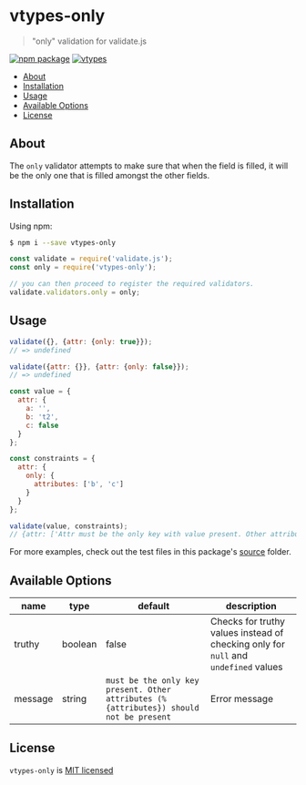# vtypes-only

> "only" validation for validate.js

[![npm package][npm-badge]][npm-link]
[![vtypes][vtypes-badge]][repository]

- [About](#about)
- [Installation](#installation)
- [Usage](#usage)
- [Available Options](#available-options)
- [License](#license)

## About

The `only` validator attempts to make sure that when the field is filled,
it will be the only one that is filled amongst the other fields.

## Installation

Using npm:

```sh
$ npm i --save vtypes-only
```

```js
const validate = require('validate.js');
const only = require('vtypes-only');

// you can then proceed to register the required validators.
validate.validators.only = only;
```

## Usage

```js
validate({}, {attr: {only: true}});
// => undefined

validate({attr: {}}, {attr: {only: false}});
// => undefined
```

```js
const value = {
  attr: {
    a: '',
    b: 't2',
    c: false
  }
};

const constraints = {
  attr: {
    only: {
      attributes: ['b', 'c']
    }
  }
};

validate(value, constraints);
// {attr: ['Attr must be the only key with value present. Other attributes (v2, v3) should not be present']}

```

For more examples, check out the test files in this package's [source][src] folder.

## Available Options

| name        | type    | default                                                                                | description                                                                         |
| ----------- | ------- | -------------------------------------------------------------------------------------- | ----------------------------------------------------------------------------------- |
| truthy | boolean | false                                                                                  | Checks for truthy values instead of checking only for `null` and `undefined` values |
| message     | string  | `must be the only key present. Other attributes (%{attributes}) should not be present` | Error message                                                                       |


## License

`vtypes-only` is [MIT licensed][license]

[npm-badge]: https://img.shields.io/npm/v/vtypes-only.svg?style=flat-square
[npm-link]: https://www.npmjs.com/package/vtypes-only
[repository]: https://github.com/yeojz/vtypes
[vtypes-badge]: https://img.shields.io/badge/vtypes-repo-blue.svg?style=flat-square
[license]: https://github.com/yeojz/vtypes/blob/master/LICENSE
[src]: https://github.com/yeojz/vtypes/tree/master/packages/vtypes-only/src

